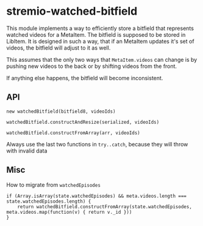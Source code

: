 # stremio-watched-bitfield

This module implements a way to efficiently store a bitfield that represents watched videos for a MetaItem. The bitfield is supposed to be stored in LibItem. It is designed in such a way, that if an MetaItem updates it's set of videos, the bitfield will adjust to it as well.

This assumes that the only two ways that `MetaItem.videos` can change is by pushing new videos to the back or by shifting videos from the front.

If anything else happens, the bitfield will become inconsistent.


## API

`new watchedBitfield(bitfield8, videoIds)`

`watchedBitfield.constructAndResize(serialized, videoIds)`

`watchedBitfield.constructFromArray(arr, videoIds)`

Always use the last two functions in `try..catch`, because they will throw with invalid data


## Misc

How to migrate from `watchedEpisodes`

```
if (Array.isArray(state.watchedEpisodes) && meta.videos.length === state.watchedEpisodes.length) {
	return watchedBitfield.constructFromArray(state.watchedEpisodes, meta.videos.map(function(v) { return v._id }))
}
```
